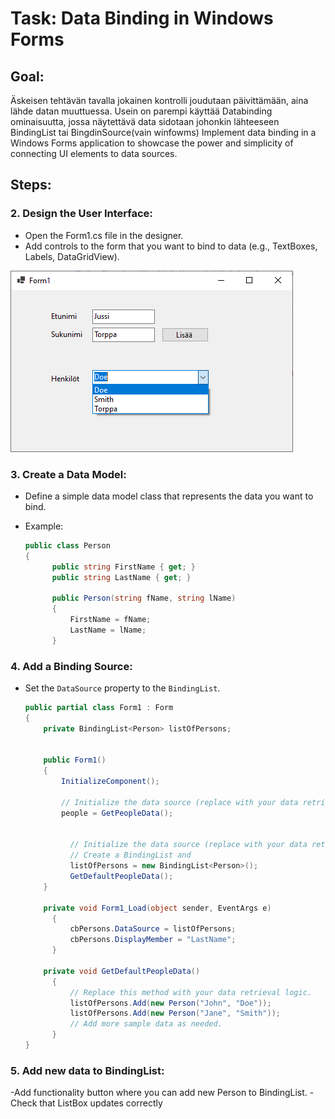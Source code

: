 # Task: Data Binding in Windows Forms

## Goal:
Äskeisen tehtävän tavalla jokainen kontrolli joudutaan päivittämään, aina lähde datan muuttuessa. Usein on parempi käyttää Databinding ominaisuutta, jossa näytettävä data sidotaan johonkin lähteeseen BindingList tai BingdinSource(vain winfowms)
Implement data binding in a Windows Forms application to showcase the power and simplicity of connecting UI elements to data sources.

## Steps:


### 2. Design the User Interface:

- Open the Form1.cs file in the designer.
- Add controls to the form that you want to bind to data (e.g., TextBoxes, Labels, DataGridView).

 ![malli](esim.png)

### 3. Create a Data Model:

- Define a simple data model class that represents the data you want to bind.
- Example:

  ```csharp
  public class Person
  {
        public string FirstName { get; }
        public string LastName { get; }

        public Person(string fName, string lName)
        {
            FirstName = fName;
            LastName = lName;
        }

### 4. Add a Binding Source:


- Set the `DataSource` property to the `BindingList`.

  ```csharp
  public partial class Form1 : Form
  {
      private BindingList<Person> listOfPersons;
     

      public Form1()
      {
          InitializeComponent();
          
          // Initialize the data source (replace with your data retrieval logic).
          people = GetPeopleData();

       
            // Initialize the data source (replace with your data retrieval logic).
            // Create a BindingList and
            listOfPersons = new BindingList<Person>();
            GetDefaultPeopleData();
      }

      private void Form1_Load(object sender, EventArgs e)
        {
            cbPersons.DataSource = listOfPersons;
            cbPersons.DisplayMember = "LastName";
        }

      private void GetDefaultPeopleData()
        {
            // Replace this method with your data retrieval logic.
            listOfPersons.Add(new Person("John", "Doe"));
            listOfPersons.Add(new Person("Jane", "Smith"));
            // Add more sample data as needed.    
        }
  }
### 5. Add new data to BindingList:
  -Add functionality button where you can add new Person to BindingList.
  -Check that ListBox updates correctly



